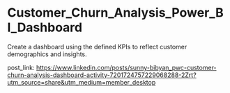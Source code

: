 # Customer_Churn_Analysis_Power_BI_Dashboard
Create a dashboard using the defined KPIs to reflect customer demographics and insights.

post_link: https://www.linkedin.com/posts/sunny-bibyan_pwc-customer-churn-analysis-dashboard-activity-7201724757229068288-2Zrt?utm_source=share&utm_medium=member_desktop
